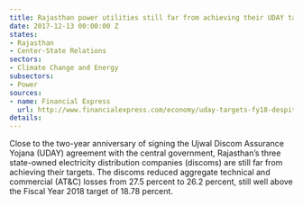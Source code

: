 ```yaml
---
title: Rajasthan power utilities still far from achieving their UDAY targets
date: 2017-12-13 00:00:00 Z
states:
- Rajasthan
- Center-State Relations
sectors:
- Climate Change and Energy
subsectors:
- Power
sources:
- name: Financial Express
  url: http://www.financialexpress.com/economy/uday-targets-fy18-despite-improvement-rajasthan-discoms-lagging/965474/
details: 
---
```


Close to the two-year anniversary of signing the Ujwal Discom Assurance Yojana (UDAY) agreement with the central government, Rajasthan’s three state-owned electricity distribution companies (discoms) are still far from achieving their targets. The discoms reduced aggregate technical and commercial (AT&C) losses from 27.5 percent to 26.2 percent, still well above the Fiscal Year 2018 target of 18.78 percent. 
